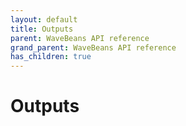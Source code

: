 ```yaml
---
layout: default
title: Outputs
parent: WaveBeans API reference
grand_parent: WaveBeans API reference
has_children: true
---
```

Outputs
========